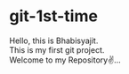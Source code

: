 # git-1st-time
Hello, this is Bhabisyajit.    
This is my first git project.    
Welcome to my Repository✌️...
